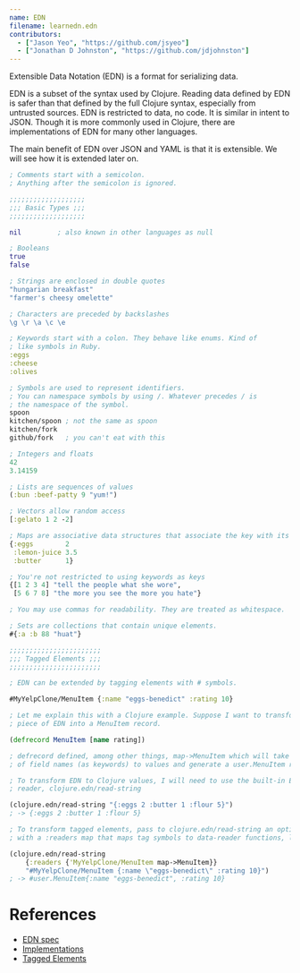 ```yaml
---
name: EDN
filename: learnedn.edn
contributors:
  - ["Jason Yeo", "https://github.com/jsyeo"]
  - ["Jonathan D Johnston", "https://github.com/jdjohnston"]
---
```


Extensible Data Notation (EDN) is a format for serializing data.

EDN is a subset of the syntax used by Clojure. Reading data defined by EDN is
safer than that defined by the full Clojure syntax, especially from untrusted
sources. EDN is restricted to data, no code. It is similar in intent to JSON.
Though it is more commonly used in Clojure, there are implementations of EDN
for many other languages.

The main benefit of EDN over JSON and YAML is that it is extensible. We
will see how it is extended later on.

```clojure
; Comments start with a semicolon.
; Anything after the semicolon is ignored.

;;;;;;;;;;;;;;;;;;;
;;; Basic Types ;;;
;;;;;;;;;;;;;;;;;;;

nil         ; also known in other languages as null

; Booleans
true
false

; Strings are enclosed in double quotes
"hungarian breakfast"
"farmer's cheesy omelette"

; Characters are preceded by backslashes
\g \r \a \c \e

; Keywords start with a colon. They behave like enums. Kind of
; like symbols in Ruby.
:eggs
:cheese
:olives

; Symbols are used to represent identifiers. 
; You can namespace symbols by using /. Whatever precedes / is
; the namespace of the symbol.
spoon
kitchen/spoon ; not the same as spoon
kitchen/fork
github/fork   ; you can't eat with this

; Integers and floats
42
3.14159

; Lists are sequences of values
(:bun :beef-patty 9 "yum!")

; Vectors allow random access
[:gelato 1 2 -2]

; Maps are associative data structures that associate the key with its value
{:eggs        2
 :lemon-juice 3.5
 :butter      1}

; You're not restricted to using keywords as keys
{[1 2 3 4] "tell the people what she wore",
 [5 6 7 8] "the more you see the more you hate"}

; You may use commas for readability. They are treated as whitespace.

; Sets are collections that contain unique elements.
#{:a :b 88 "huat"}

;;;;;;;;;;;;;;;;;;;;;;;
;;; Tagged Elements ;;;
;;;;;;;;;;;;;;;;;;;;;;;

; EDN can be extended by tagging elements with # symbols.

#MyYelpClone/MenuItem {:name "eggs-benedict" :rating 10}

; Let me explain this with a Clojure example. Suppose I want to transform that
; piece of EDN into a MenuItem record.

(defrecord MenuItem [name rating])

; defrecord defined, among other things, map->MenuItem which will take a map
; of field names (as keywords) to values and generate a user.MenuItem record

; To transform EDN to Clojure values, I will need to use the built-in EDN
; reader, clojure.edn/read-string

(clojure.edn/read-string "{:eggs 2 :butter 1 :flour 5}")
; -> {:eggs 2 :butter 1 :flour 5}

; To transform tagged elements, pass to clojure.edn/read-string an option map
; with a :readers map that maps tag symbols to data-reader functions, like so

(clojure.edn/read-string
    {:readers {'MyYelpClone/MenuItem map->MenuItem}}
    "#MyYelpClone/MenuItem {:name \"eggs-benedict\" :rating 10}")
; -> #user.MenuItem{:name "eggs-benedict", :rating 10}
```

# References

- [EDN spec](https://github.com/edn-format/edn)
- [Implementations](https://github.com/edn-format/edn/wiki/Implementations)
- [Tagged Elements](http://www.compoundtheory.com/clojure-edn-walkthrough/)
